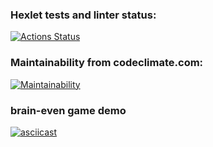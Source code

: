 ### Hexlet tests and linter status:
[![Actions Status](https://github.com/msvoronov/frontend-project-44/actions/workflows/hexlet-check.yml/badge.svg)](https://github.com/msvoronov/frontend-project-44/actions)

### Maintainability from codeclimate.com:
[![Maintainability](https://api.codeclimate.com/v1/badges/901caea6cc0eda2a7c2b/maintainability)](https://codeclimate.com/github/msvoronov/frontend-project-44/maintainability)

### brain-even game demo
[![asciicast](https://asciinema.org/a/673754.svg)](https://asciinema.org/a/673754)
